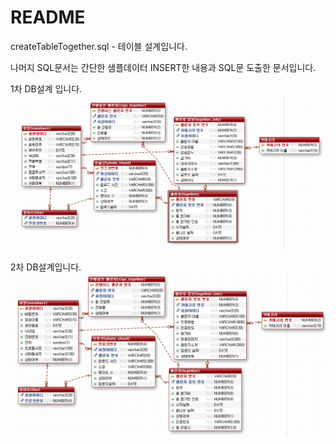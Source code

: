 # README

createTableTogether.sql - 테이블 설계입니다.

나머지 SQL문서는 간단한 샘플데이터 INSERT한 내용과 SQL문 도출한 문서입니다.

1차 DB설계 입니다.
![README%2067f8bfe822424ecc9f5500f6f5d1c64c/togetherTable.png](README%2067f8bfe822424ecc9f5500f6f5d1c64c/togetherTable.png)


2차 DB설계입니다.
![README%2067f8bfe822424ecc9f5500f6f5d1c64c/togetherTable.png](README%2067f8bfe822424ecc9f5500f6f5d1c64c/togetherDB2.png)
